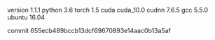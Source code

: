 version 1.1.1
python 3.6
torch 1.5
cuda cuda_10.0
cudnn 7.6.5
gcc 5.5.0
ubuntu 16.04

commit 655ecb489bccb13dcf69670893e14aac0b13a5af